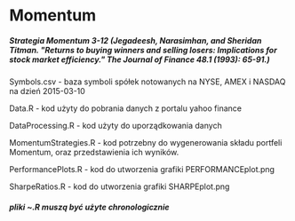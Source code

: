 # Momentum

##### Strategia Momentum 3-12 (Jegadeesh, Narasimhan, and Sheridan Titman. "Returns to buying winners and selling losers: Implications for stock market efficiency." The Journal of Finance 48.1 (1993): 65-91.)


Symbols.csv - baza symboli spółek notowanych na NYSE, AMEX i NASDAQ na dzień 2015-03-10

Data.R - kod użyty do pobrania danych z portalu yahoo finance

DataProcessing.R - kod użyty do uporządkowania danych

MomentumStrategies.R - kod potrzebny do wygenerowania składu portfeli Momentum, oraz przedstawienia ich wyników.

PerformancePlots.R - kod do utworzenia grafiki PERFORMANCEplot.png

SharpeRatios.R - kod do utworzenia grafiki SHARPEplot.png



##### pliki ~.R muszą być użyte chronologicznie
